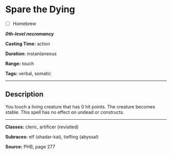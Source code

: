 # Spare the Dying

- [ ] Homebrew

***0th-level necromancy***

**Casting Time:** action

**Duration:** instantaneous

**Range:** touch

**Tags:** verbal, somatic

---

## Description
You touch a living creature that has 0 hit points. The creature becomes stable. This spell has no effect on undead or constructs.

---

**Classes:** cleric, artificer (revisited)

**Subraces:** elf (shadar-kai), tiefling (abyssal)

**Source:** PHB, page 277
